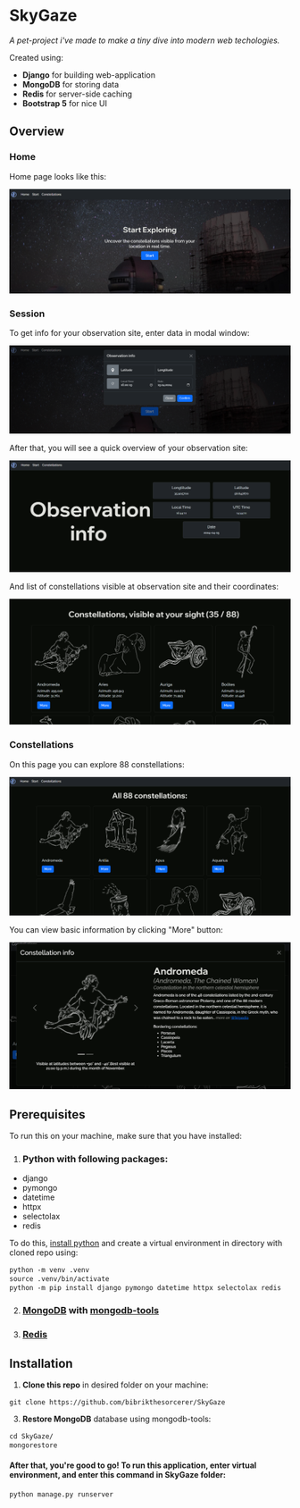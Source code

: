 # SkyGaze
*A pet-project i've made to make a tiny dive into modern web techologies.*

Created using:

- **Django** for building web-application
- **MongoDB** for storing data
- **Redis** for server-side caching
- **Bootstrap 5** for nice UI

## Overview
### Home

Home page looks like this:

![home](assets/home.png)

### Session

To get info for your observation site, enter data in modal window:

![sess_modal](assets/sess_modal.png)

After that, you will see a quick overview of your observation site:

![sess_info](assets/sess_info.png)

And list of constellations visible at observation site and their coordinates:

![sess_cards](assets/sess_cards.png)

### Constellations

On this page you can explore 88 constellations:

![constells](assets/constells.png)

You can view basic information by clicking "More" button:

![const_cards](assets/const_card.png)

## Prerequisites
To run this on your machine, make sure that you have installed:
1. ### Python with following packages:
  - django
  - pymongo
  - datetime
  - httpx
  - selectolax
  - redis

To do this, [install python](https://www.python.org/downloads/) and create a virtual environment in directory with cloned repo using:
```
python -m venv .venv
source .venv/bin/activate
python -m pip install django pymongo datetime httpx selectolax redis
```
2. ### [MongoDB](https://www.mongodb.com/) with [mongodb-tools](https://www.mongodb.com/try/download/database-tools)
3. ### [Redis](https://redis.io/)

## Installation
1. **Clone this repo** in desired folder on your machine:
```
git clone https://github.com/bibrikthesorcerer/SkyGaze
```
3. **Restore MongoDB** database using mongodb-tools:
```
cd SkyGaze/
mongorestore
```

#### After that, you're good to go! To run this application, enter virtual environment, and enter this command in SkyGaze folder:
```
python manage.py runserver
```
